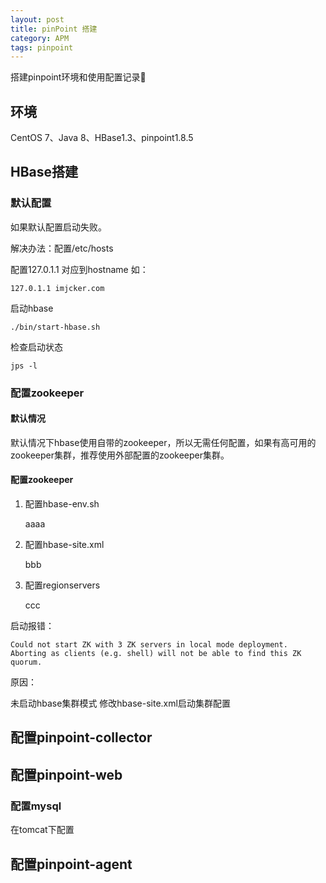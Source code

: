 ```yaml
---
layout: post
title: pinPoint 搭建
category: APM
tags: pinpoint
---
```


搭建pinpoint环境和使用配置记录📝



## 环境

CentOS 7、Java 8、HBase1.3、pinpoint1.8.5



## HBase搭建

### 默认配置

如果默认配置启动失败。

解决办法：配置/etc/hosts

配置127.0.1.1 对应到hostname 如：

```shell
127.0.1.1 imjcker.com
```

启动hbase

```shell
./bin/start-hbase.sh
```

检查启动状态

```shell
jps -l
```



### 配置zookeeper

#### 默认情况

默认情况下hbase使用自带的zookeeper，所以无需任何配置，如果有高可用的zookeeper集群，推荐使用外部配置的zookeeper集群。

#### 配置zookeeper

1. 配置hbase-env.sh

   aaaa

2. 配置hbase-site.xml

   bbb

3. 配置regionservers

   ccc

启动报错：

```shell
Could not start ZK with 3 ZK servers in local mode deployment. Aborting as clients (e.g. shell) will not be able to find this ZK quorum.
```

原因：

未启动hbase集群模式 修改hbase-site.xml启动集群配置



## 配置pinpoint-collector



## 配置pinpoint-web

### 配置mysql

在tomcat下配置



## 配置pinpoint-agent


